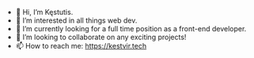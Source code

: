 - 👋 Hi, I’m Kęstutis.
- 👀 I’m interested in all things web dev.
- 🌱 I’m currently looking for a full time position as a front-end developer.
- 💞️ I’m looking to collaborate on any exciting projects!
- 📫 How to reach me: https://kestvir.tech

<!---
kestvir/kestvir is a ✨ special ✨ repository because its `README.md` (this file) appears on your GitHub profile.
You can click the Preview link to take a look at your changes.
--->
